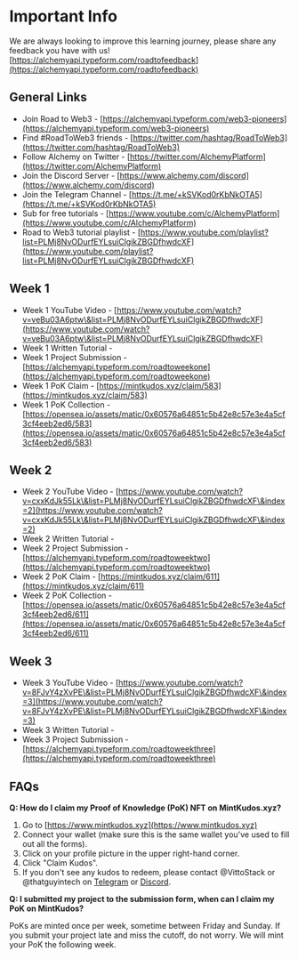 # Important Info

We are always looking to improve this learning journey, please share any feedback you have with us! [https://alchemyapi.typeform.com/roadtofeedback](https://alchemyapi.typeform.com/roadtofeedback)

## General Links

* Join Road to Web3 - [https://alchemyapi.typeform.com/web3-pioneers](https://alchemyapi.typeform.com/web3-pioneers)
* Find #RoadToWeb3 friends - [https://twitter.com/hashtag/RoadToWeb3](https://twitter.com/hashtag/RoadToWeb3)
* Follow Alchemy on Twitter - [https://twitter.com/AlchemyPlatform](https://twitter.com/AlchemyPlatform)
* Join the Discord Server - [https://www.alchemy.com/discord](https://www.alchemy.com/discord)
* Join the Telegram Channel - [https://t.me/+kSVKod0rKbNkOTA5](https://t.me/+kSVKod0rKbNkOTA5)
* Sub for free tutorials - [https://www.youtube.com/c/AlchemyPlatform](https://www.youtube.com/c/AlchemyPlatform)
* Road to Web3 tutorial playlist - [https://www.youtube.com/playlist?list=PLMj8NvODurfEYLsuiClgikZBGDfhwdcXF](https://www.youtube.com/playlist?list=PLMj8NvODurfEYLsuiClgikZBGDfhwdcXF)

## Week 1

* Week 1 YouTube Video - [https://www.youtube.com/watch?v=veBu03A6ptw\&list=PLMj8NvODurfEYLsuiClgikZBGDfhwdcXF](https://www.youtube.com/watch?v=veBu03A6ptw\&list=PLMj8NvODurfEYLsuiClgikZBGDfhwdcXF)
* Week 1 Written Tutorial -&#x20;
* Week 1 Project Submission - [https://alchemyapi.typeform.com/roadtoweekone](https://alchemyapi.typeform.com/roadtoweekone)
* Week 1 PoK Claim - [https://mintkudos.xyz/claim/583](https://mintkudos.xyz/claim/583)
* Week 1 PoK Collection  - [https://opensea.io/assets/matic/0x60576a64851c5b42e8c57e3e4a5cf3cf4eeb2ed6/583](https://opensea.io/assets/matic/0x60576a64851c5b42e8c57e3e4a5cf3cf4eeb2ed6/583)

## Week 2

* Week 2 YouTube Video - [https://www.youtube.com/watch?v=cxxKdJk55Lk\&list=PLMj8NvODurfEYLsuiClgikZBGDfhwdcXF\&index=2](https://www.youtube.com/watch?v=cxxKdJk55Lk\&list=PLMj8NvODurfEYLsuiClgikZBGDfhwdcXF\&index=2)
* Week 2 Written Tutorial -
* Week 2 Project Submission - [https://alchemyapi.typeform.com/roadtoweektwo](https://alchemyapi.typeform.com/roadtoweektwo)
* Week 2 PoK Claim - [https://mintkudos.xyz/claim/611](https://mintkudos.xyz/claim/611)
* Week 2 PoK Collection - [https://opensea.io/assets/matic/0x60576a64851c5b42e8c57e3e4a5cf3cf4eeb2ed6/611](https://opensea.io/assets/matic/0x60576a64851c5b42e8c57e3e4a5cf3cf4eeb2ed6/611)

## Week 3

* Week 3 YouTube Video - [https://www.youtube.com/watch?v=8FJvY4zXvPE\&list=PLMj8NvODurfEYLsuiClgikZBGDfhwdcXF\&index=3](https://www.youtube.com/watch?v=8FJvY4zXvPE\&list=PLMj8NvODurfEYLsuiClgikZBGDfhwdcXF\&index=3)
* Week 3 Written Tutorial -&#x20;
* Week 3 Project Submission - [https://alchemyapi.typeform.com/roadtoweekthree](https://alchemyapi.typeform.com/roadtoweekthree)

## FAQs

**Q: How do I claim my Proof of Knowledge (PoK) NFT on MintKudos.xyz?**

1. Go to [https://www.mintkudos.xyz](https://www.mintkudos.xyz)
2. Connect your wallet (make sure this is the same wallet you've used to fill out all the forms).
3. Click on your profile picture in the upper right-hand corner.
4. Click "Claim Kudos".
5. If you don't see any kudos to redeem, please contact @VittoStack or @thatguyintech on [Telegram](https://t.me/+kSVKod0rKbNkOTA5) or [Discord](https://www.alchemy.com/discord).

**Q: I submitted my project to the submission form, when can I claim my PoK on MintKudos?**

PoKs are minted once per week, sometime between Friday and Sunday. If you submit your project late and miss the cutoff, do not worry. We will mint your PoK the following week.&#x20;
